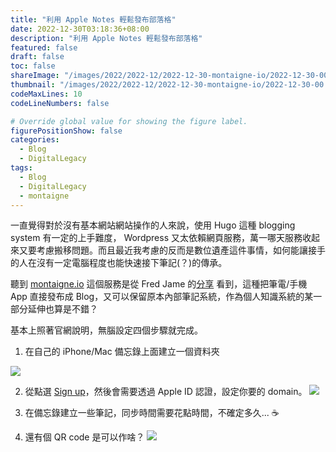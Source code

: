 ```yaml
---
title: "利用 Apple Notes 輕鬆發布部落格"
date: 2022-12-30T03:18:36+08:00
description: "利用 Apple Notes 輕鬆發布部落格"
featured: false
draft: false
toc: false
shareImage: "/images/2022/2022-12/2022-12-30-montaigne-io/2022-12-30-00.png"
thumbnail: "/images/2022/2022-12/2022-12-30-montaigne-io/2022-12-30-00.png"
codeMaxLines: 10
codeLineNumbers: false

# Override global value for showing the figure label.
figurePositionShow: false
categories:
  - Blog
  - DigitalLegacy
tags:
  - Blog
  - DigitalLegacy
  - montaigne
---
```


一直覺得對於沒有基本網站網站操作的人來說，使用 Hugo 這種 blogging system 有一定的上手難度， Wordpress 又太依賴網頁服務，萬一哪天服務收起來又要考慮搬移問題。而且最近我考慮的反而是數位遺產這件事情，如何能讓接手的人在沒有一定電腦程度也能快速接下筆記(？)的傳承。

聽到 [montaigne.io](https://montaigne.io/) 這個服務是從 Fred Jame 的[分享](https://www.facebook.com/thefredjame/posts/pfbid035KvoBxW9rXsq4fEYRDhmz8amWQJkeJYkZkwSgV2E4gyLLc9GHcbdvELn3iRxWL7bl) 看到，這種把筆電/手機 App 直接發布成 Blog，又可以保留原本內部筆記系統，作為個人知識系統的某一部分延伸也算是不錯？

基本上照著官網說明，無腦設定四個步驟就完成。

<!--more-->

1. 在自己的 iPhone/Mac 備忘錄上面建立一個資料夾 

  ![](/images/2022/2022-12/2022-12-30-montaigne-io/2022-12-30-01.png)

2. 從點選 [Sign up](https://app.montaigne.io/auth/signin)，然後會需要透過 Apple ID 認證，設定你要的 domain。
  ![](/images/2022/2022-12/2022-12-30-montaigne-io/2022-12-30-02.png)

3. 在備忘錄建立一些筆記，同步時間需要花點時間，不確定多久... ☕

4. 還有個 QR code 是可以作啥？
  ![](/images/2022/2022-12/2022-12-30-montaigne-io/2022-12-30-03.png)
